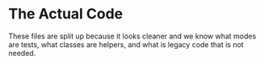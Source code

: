 # The Actual Code
These files are split up because it looks cleaner and we know what modes are tests, what classes are helpers, and what is legacy code that is not needed.